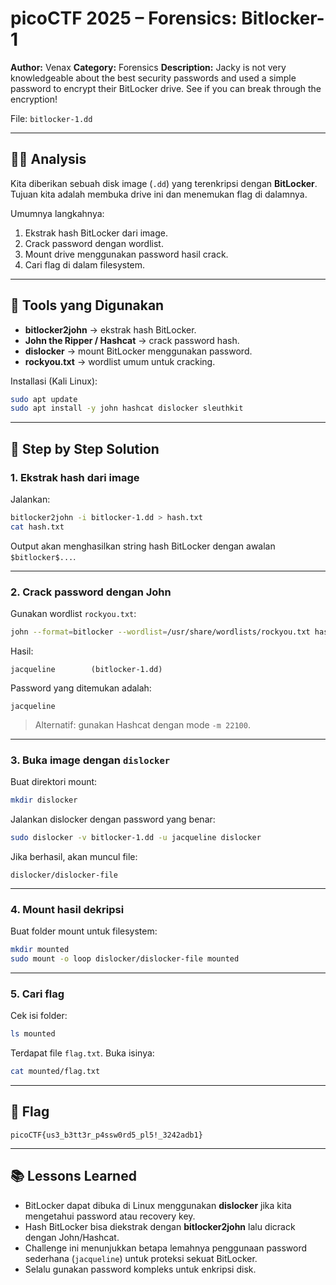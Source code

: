 # picoCTF 2025 – Forensics: Bitlocker-1

**Author:** Venax
**Category:** Forensics
**Description:**
Jacky is not very knowledgeable about the best security passwords and used a simple password to encrypt their BitLocker drive. See if you can break through the encryption!

File: `bitlocker-1.dd`

---

## 🕵️‍♂️ Analysis

Kita diberikan sebuah disk image (`.dd`) yang terenkripsi dengan **BitLocker**.
Tujuan kita adalah membuka drive ini dan menemukan flag di dalamnya.

Umumnya langkahnya:

1. Ekstrak hash BitLocker dari image.
2. Crack password dengan wordlist.
3. Mount drive menggunakan password hasil crack.
4. Cari flag di dalam filesystem.

---

## 🔧 Tools yang Digunakan

* **bitlocker2john** → ekstrak hash BitLocker.
* **John the Ripper / Hashcat** → crack password hash.
* **dislocker** → mount BitLocker menggunakan password.
* **rockyou.txt** → wordlist umum untuk cracking.

Installasi (Kali Linux):

```bash
sudo apt update
sudo apt install -y john hashcat dislocker sleuthkit
```

---

## 🔑 Step by Step Solution

### 1. Ekstrak hash dari image

Jalankan:

```bash
bitlocker2john -i bitlocker-1.dd > hash.txt
cat hash.txt
```

Output akan menghasilkan string hash BitLocker dengan awalan `$bitlocker$...`.

---

### 2. Crack password dengan John

Gunakan wordlist `rockyou.txt`:

```bash
john --format=bitlocker --wordlist=/usr/share/wordlists/rockyou.txt hash.txt
```

Hasil:

```
jacqueline        (bitlocker-1.dd)
```

Password yang ditemukan adalah:

```
jacqueline
```

> Alternatif: gunakan Hashcat dengan mode `-m 22100`.

---

### 3. Buka image dengan `dislocker`

Buat direktori mount:

```bash
mkdir dislocker
```

Jalankan dislocker dengan password yang benar:

```bash
sudo dislocker -v bitlocker-1.dd -u jacqueline dislocker
```

Jika berhasil, akan muncul file:

```
dislocker/dislocker-file
```

---

### 4. Mount hasil dekripsi

Buat folder mount untuk filesystem:

```bash
mkdir mounted
sudo mount -o loop dislocker/dislocker-file mounted
```

---

### 5. Cari flag

Cek isi folder:

```bash
ls mounted
```

Terdapat file `flag.txt`. Buka isinya:

```bash
cat mounted/flag.txt
```

---

## 🎯 Flag

```
picoCTF{us3_b3tt3r_p4ssw0rd5_pl5!_3242adb1}
```

---

## 📚 Lessons Learned

* BitLocker dapat dibuka di Linux menggunakan **dislocker** jika kita mengetahui password atau recovery key.
* Hash BitLocker bisa diekstrak dengan **bitlocker2john** lalu dicrack dengan John/Hashcat.
* Challenge ini menunjukkan betapa lemahnya penggunaan password sederhana (`jacqueline`) untuk proteksi sekuat BitLocker.
* Selalu gunakan password kompleks untuk enkripsi disk.
